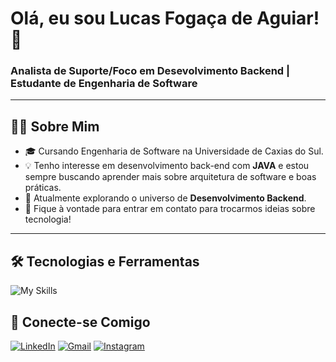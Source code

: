 # Olá, eu sou Lucas Fogaça de Aguiar! 👋

### Analista de Suporte/Foco em Desevolvimento Backend | Estudante de Engenharia de Software

---

## 👨‍💻 Sobre Mim

- 🎓 Cursando Engenharia de Software na Universidade de Caxias do Sul.
- 💡 Tenho interesse em desenvolvimento back-end com **JAVA** e estou sempre buscando aprender mais sobre arquitetura de software e boas práticas.
- 🌱 Atualmente explorando o universo de **Desenvolvimento Backend**.
- 💬 Fique à vontade para entrar em contato para trocarmos ideias sobre tecnologia!

---

## 🛠️ Tecnologias e Ferramentas

![My Skills](https://skillicons.dev/icons?i=java,php,git,flutter,mysql,dart,vue&theme=dark)


## 🤝 Conecte-se Comigo

[![LinkedIn](https://img.shields.io/badge/LinkedIn-0077B5?style=for-the-badge&logo=linkedin&logoColor=white)](https://www.linkedin.com/in/lucas-fogaça-de-aguiar-2a3601237)
[![Gmail](https://img.shields.io/badge/Gmail-D14836?style=for-the-badge&logo=gmail&logoColor=white)](mailto:f.lucasaguiar@hotmail.com)
[![Instagram](https://img.shields.io/badge/Instagram-E4405F?style=for-the-badge&logo=instagram&logoColor=white)](https://www.instagram.com/l_fogaca27)
